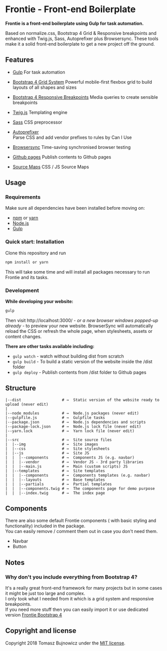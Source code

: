 # Frontie - Front-end Boilerplate

**Frontie is a front-end boilerplate using Gulp for task automation.**

Based on normalize.css, Bootstrap 4 Grid & Responsive breakpoints and enhanced with Twig.js, Sass, Autoprefixer plus Browsersync.
These tools make it a solid front-end boilerplate to get a new project off the ground.

## Features

* [Gulp](http://gulpjs.com/) For task automation

* [Bootstrap 4 Grid System](https://getbootstrap.com/docs/4.1/layout/grid/) Powerful mobile-first flexbox grid to build layouts of all shapes and sizes

* [Bootstrap 4 Responsive Breakpoints](https://getbootstrap.com/docs/4.1/layout/overview/#responsive-breakpoints) Media queries to create sensible breakpoints

* [Twig.js](https://github.com/twigjs/twig.js) Templating engine

* [Sass](http://sass-lang.com/) CSS preprocessor

* [Autoprefixer](https://www.npmjs.org/package/gulp-autoprefixer)  
  Parse CSS and add vendor prefixes to rules by Can I Use

* [Browsersync](https://www.browsersync.io/) Time-saving synchronised browser testing

* [Github pages](https://www.npmjs.com/package/gulp-gh-pages) Publish contents to Github pages

* [Source Maps](https://www.npmjs.com/package/gulp-sourcemaps) CSS / JS Source Maps

## Usage

### Requirements
Make sure all dependencies have been installed before moving on:

* [npm](https://www.npmjs.com/get-npm) or [yarn](https://yarnpkg.com/lang/en/)
* [Node.js](https://nodejs.org/en/download/)
* [Gulp](http://gulpjs.com/)

### Quick start: Installation
Clone this repository and run
```sh
npm install or yarn
```

This will take some time and will install all packages necessary to run Frontie and its tasks.

### Development
**While developing your website:**
```sh
gulp
```

Then visit http://localhost:3000/ *- or a new browser windows popped-up already -* to preview your new website. BrowserSync will automatically reload the CSS or refresh the whole page, when stylesheets, assets or content changes.

**There are other tasks available including:**

- `gulp watch` - watch without building dist from scratch
- `gulp build` - To build a static version of the website inside the /dist folder
- `gulp deploy` - Publish contents from /dist folder to Github pages

## Structure

```
|--dist                  # →  Static version of the website ready to upload (never edit)
|
|--node_modules          # →  Node.js packages (never edit)
|--gulpfile.js           # →  Gulpfile tasks
|--package.json          # →  Node.js dependencies and scripts
|--package-lock.json     # →  Node.js lock file (never edit)
|--yarn.lock             # →  Yarn lock file (never edit)
|
|--src                   # →  Site source files
|  |--img                # →  Site images
|  |--css                # →  Site stylesheets
|  |--js                 # →  Site JS
|  |  |--components      # →  Components JS (e.g. navbar)
|  |  |--vendor          # →  Vendor JS - 3rd party libraries
|  |  |--main.js         # →  Main (custom scripts) JS
|  |--templates          # →  Site templates
|  |  |--components      # →  Components templates (e.g. navbar)
|  |  |--layouts         # →  Base templates
|  |  |--partials        # →  Partial templates
|  |  |--components.twig # →  The components page for demo purpose
|  |  |--index.twig      # →  The index page
```

## Components

There are also some default Frontie components ( with basic styling and functionality) included in the package.  
You can easily remove / comment them out in case you don't need them.

* Navbar
* Button

## Notes

### Why don't you include everything from Bootstrap 4?

It's a really great front-end framework for many projects but in some cases it might be just too large and complex.  
I only took what I needed from it which is a grid system and responsive breakpoints.  
If you need more stuff then you can easily import it or use dedicated version [Frontie Bootstrap 4](https://github.com/tomaszbujnowicz/frontie-bootstrap4)

## Copyright and license

Copyright 2018 Tomasz Bujnowicz under the [MIT license](http://opensource.org/licenses/MIT).
